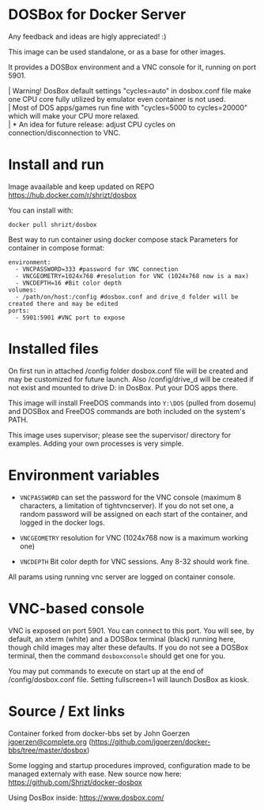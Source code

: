 # DOSBox for Docker Server

Any feedback and ideas are higly appreciated! :)

This image can be used standalone, or as a base for other images.

It provides a DOSBox environment and a VNC console for it, running on
port 5901.

   | Warning! DosBox default settings "cycles=auto" in dosbox.conf file make one CPU core fully utilized by emulator even container is not used.<br>
   | Most of DOS apps/games run fine with "cycles=5000 to cycles=20000" which will make your CPU more relaxed.<br>
   | * An idea for future release: adjust CPU cycles on connection/disconnection to VNC.<br>

# Install and run

Image avaailable and keep updated on REPO https://hub.docker.com/r/shrizt/dosbox

You can install with:

    docker pull shrizt/dosbox

Best way to run container using docker compose stack
 Parameters for container in compose format:    
    
    environment:
      - VNCPASSWORD=333 #password for VNC connection
      - VNCGEOMETRY=1024x768 #resolution for VNC (1024x768 now is a max)
      - VNCDEPTH=16 #Bit color depth
    volumes:
      - /path/on/host:/config #dosbox.conf and drive_d folder will be created there and may be edited
    ports:
      - 5901:5901 #VNC port to expose


# Installed files

On first run in attached /config folder dosbox.conf file will be created and may be customized for future launch.
Also /config/drive_d will be created if not exist and mounted to drive D: in DosBox.
Put your DOS apps there.

This image will install FreeDOS commands into `Y:\DOS` (pulled from dosemu) and DOSBox
and FreeDOS commands are both included on the system's PATH.

This image uses supervisor; please see the supervisor/ directory for
examples.  Adding your own processes is very simple.

# Environment variables

 - `VNCPASSWORD` can set the password for the VNC console
   (maximum 8 characters, a limitation of tightvncserver).  If you do not set
   one, a random password will be assigned on each start of the container, and
   logged in the docker logs.

 - `VNCGEOMETRY` resolution for VNC (1024x768 now is a maximum working one)

 - `VNCDEPTH` Bit color depth for VNC sessions. Any 8-32 should work fine.

 All params using running vnc server are logged on container console.
 
# VNC-based console

VNC is exposed on port 5901.  You can connect to this port.  You will see, by default,
an xterm (white) and a DOSBox terminal (black) running here, though
child images may alter these defaults.  If you do not see a DOSBox terminal,
then the command `dosboxconsole` should get one for you.

You may put commands to execute on start up at the end of /config/dosbox.conf file.
Setting fullscreen=1 will launch DosBox as kiosk.

# Source / Ext links

Container forked from docker-bbs set by John Goerzen <jgoerzen@complete.org> 
(https://github.com/jgoerzen/docker-bbs/tree/master/dosbox)

Some logging and startup procedures improved, configuration made to be managed externaly with ease.
New source now here: https://github.com/Shrizt/docker-dosbox

Using DosBox inside: https://www.dosbox.com/
